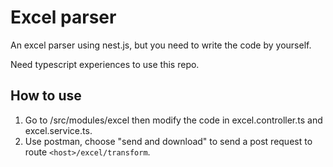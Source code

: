 # Excel parser

An excel parser using nest.js, but you need to write the code by yourself.

Need typescript experiences to use this repo.

## How to use

1. Go to /src/modules/excel then modify the code in excel.controller.ts and excel.service.ts.
2. Use postman, choose "send and download" to send a post request to route `<host>/excel/transform`.
